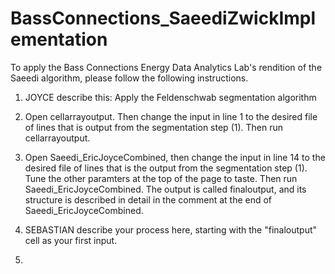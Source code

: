# BassConnections_SaeediZwickImplementation
To apply the Bass Connections Energy Data Analytics Lab's rendition of the Saeedi algorithm, please follow the following instructions.  
1. JOYCE describe this: Apply the Feldenschwab segmentation algorithm




2. Open cellarrayoutput. Then change the input in line 1 to the desired file of 
lines that is output from the segmentation step (1). Then run cellarrayoutput.


3. Open Saeedi_EricJoyceCombined, then change the input in line 14 to 
the desired file of lines that is the output from the segmentation step (1).
Tune the other paramters at the top of the page to taste. Then run 
Saeedi_EricJoyceCombined. The output is called finaloutput, and its structure
is described in detail in the comment at the end of Saeedi_EricJoyceCombined.


4. SEBASTIAN describe your process here, starting with the "finaloutput" cell as your first input. 





5.



